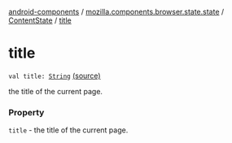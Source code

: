 [android-components](../../index.md) / [mozilla.components.browser.state.state](../index.md) / [ContentState](index.md) / [title](./title.md)

# title

`val title: `[`String`](https://kotlinlang.org/api/latest/jvm/stdlib/kotlin/-string/index.html) [(source)](https://github.com/mozilla-mobile/android-components/blob/master/components/browser/state/src/main/java/mozilla/components/browser/state/state/ContentState.kt#L30)

the title of the current page.

### Property

`title` - the title of the current page.
